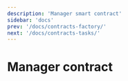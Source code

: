 ```yaml
---
description: 'Manager smart contract'
sidebar: 'docs'
prev: '/docs/contracts-factory/'
next: '/docs/contracts-tasks/'
---
```


# Manager contract
